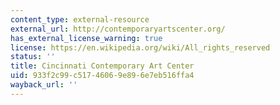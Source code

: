 ```yaml
---
content_type: external-resource
external_url: http://contemporaryartscenter.org/
has_external_license_warning: true
license: https://en.wikipedia.org/wiki/All_rights_reserved
status: ''
title: Cincinnati Contemporary Art Center
uid: 933f2c99-c517-4606-9e89-6e7eb516ffa4
wayback_url: ''
---
```

